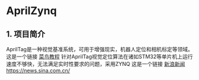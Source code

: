 # AprilZynq
## 1. 项目简介
AprilTag是一种视觉基准系统，可用于增强现实，机器人定位和相机标定等领域。这是一个链接 [菜鸟教程](https://www.runoob.com)
针对AprilTag视觉定位算法在诸如STM32等单片机上运行速度不够快，无法满足实时性要求的问题，采用ZYNQ
这是一个链接 [新浪新闻](https://news.sina.com.cn/)
<https://news.sina.com.cn/>
